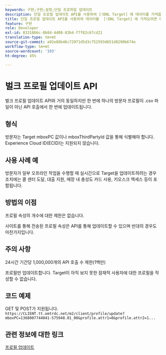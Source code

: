 ```yaml
---
keywords: 구현;구현;설정;단일 프로파일 업데이트
description: 단일 프로필 업데이트 API를 사용하여 [!DNL Target] 에 데이터를 가져옵니다.
title: 단일 프로필 업데이트 API를 사용하여 데이터를  [!DNL Target] 에 가져오려면 어떻게 합니까?
feature: 구현
role: Developer
exl-id: 8331866c-0b84-4d08-83b4-f7f82c67cd21
translation-type: tm+mt
source-git-commit: a92e88b46c72971d5d3c752593d651d8290b674e
workflow-type: tm+mt
source-wordcount: '193'
ht-degree: 45%

---
```


# 벌크 프로필 업데이트 API

벌크 프로필 업데이트 API와 거의 동일하지만 한 번에 하나의 방문자 프로필이 .csv 파일이 아닌 API 호출에서 한 번에 업데이트됩니다.

## 형식

방문자는 Target mboxPC 값이나 mboxThirdPartyId 값을 통해 식별해야 합니다. Experience Cloud ID(ECID)는 지원되지 않습니다. 

## 사용 사례 예

방문자가 일부 오프라인 작업을 수행할 때 실시간으로 Target을 업데이트하려는 경우 조치에는 콜 센터 도달, 대출 지원, 매장 내 충성도 카드 사용, 키오스크 액세스 등이 포함됩니다.

## 방법의 이점

프로필 속성의 개수에 대한 제한은 없습니다.

사이트를 통해 전송된 프로필 속성은 API를 통해 업데이트할 수 있으며 반대의 경우도 마찬가지입니다.

## 주의 사항

24시간 기간당 1,000,000개의 API 호출 수 제한(1백만)

프로필만 업데이트합니다. Target이 아직 보지 못한 잠재적 사용자에 대한 프로필을 작성할 수 없습니다.

## 코드 예제

GET 및 POST가 지원됩니다. `https://CLIENT.tt.omtrdc.net/m2/client/profile/update?mboxPC=1368007744041-575948.01_00&profile.attr1=0&profile.attr2=1...`

## 관련 정보에 대한 링크

[프로필 업데이트](https://developers.adobetarget.com/api/#updating-profiles)

